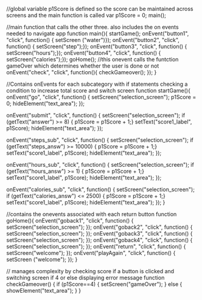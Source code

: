 //global variable p1Score is defined so the score can be maintained across screens and the main function is called 
var p1Score = 0;
main();

//main function  that calls the other three. also includes the on events needed to navigate app 
function main(){
  startGame();
  onEvent("button1", "click", function() {
    setScreen ("water")});
  onEvent("button2", "click", function() {
   setScreen("step");});
  onEvent("button3", "click", function() {
    setScreen("hours");});
  onEvent("button4", "click", function() {
    setScreen("calories");});
  goHome();
  //this onevent calls the funtction gameOver which determines whether the user is done or not 
  onEvent("check", "click", function(){
    checkGameover();
  });
}

//Contains onEvents for each subcategory with if statements checking a condition to increase total score and switch screen
function startGame(){
  onEvent("go", "click", function() {
   setScreen("selection_screen");
   p1Score = 0;
   hideElement("text_area");
});

onEvent("submit", "click", function() {
  setScreen("selection_screen");
  if (getText("answer") >= 8) {
    p1Score = p1Score + 1;}
    setText("score1_label", p1Score);
     hideElement("text_area");
});

  onEvent("steps_sub", "click", function() {
  setScreen("selection_screen");
  if (getText("steps_answ") >= 10000) {
    p1Score = p1Score + 1;}
    setText("score1_label", p1Score);
       hideElement("text_area");
});

  onEvent("hours_sub", "click", function() {
    setScreen("selection_screen");
    if (getText("hours_answ") >= 1) {
      p1Score = p1Score + 1;}
      setText("score1_label", p1Score);
         hideElement("text_area");
});

   onEvent("calories_sub", "click", function() {
    setScreen("selection_screen");
    if (getText("calories_answ") <= 2500) {
      p1Score = p1Score + 1;}
      setText("score1_label", p1Score);
         hideElement("text_area");
});
}

//contains the onevents associated with each return button 
function goHome(){
  onEvent("goback1", "click", function() {
  setScreen("selection_screen");
  });
  onEvent("goback2", "click", function() {
  setScreen("selection_screen");
  });
  onEvent("goback3", "click", function() {
  setScreen("selection_screen");
  });
  onEvent("goback4", "click", function() {
  setScreen("selection_screen");
  });
  onEvent("return", "click", function() {
  setScreen("welcome");
  });
  onEvent("playAgain", "click", function() {
  setScreen ("welcome");
  });
  }

// manages complexity by checking score if a button is clicked and switching screen if 4 or else displaying error message
function checkGameover() {
if (p1Score==4) {
  setScreen("gameOver");
} else {
  showElement("text_area");
}
}

